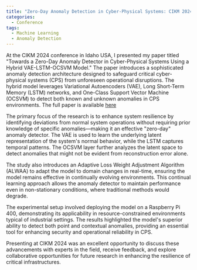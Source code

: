 ```yaml
---
title: "Zero-Day Anomaly Detection in Cyber-Physical Systems: CIKM 2024"
categories:
  - Conference
tags:
  - Machine Learning
  - Anomaly Detection
---
```


At the CIKM 2024 conference in Idaho USA, I presented my paper titled "Towards a Zero-Day Anomaly Detector in Cyber-Physical Systems Using a Hybrid VAE-LSTM-OCSVM Model." The paper introduces a sophisticated anomaly detection architecture designed to safeguard critical cyber-physical systems (CPS) from unforeseen operational disruptions. The hybrid model leverages Variational Autoencoders (VAE), Long Short-Term Memory (LSTM) networks, and One-Class Support Vector Machine (OCSVM) to detect both known and unknown anomalies in CPS environments. The full paper is available [here](https://dl.acm.org/doi/10.1145/3627673.3680064)

The primary focus of the research is to enhance system resilience by identifying deviations from normal system operations without requiring prior knowledge of specific anomalies—making it an effective "zero-day" anomaly detector. The VAE is used to learn the underlying latent representation of the system's normal behavior, while the LSTM captures temporal patterns. The OCSVM layer further analyzes the latent space to detect anomalies that might not be evident from reconstruction error alone.

The study also introduces an Adaptive Loss Weight Adjustment Algorithm (ALWAA) to adapt the model to domain changes in real-time, ensuring the model remains effective in continually evolving environments. This continual learning approach allows the anomaly detector to maintain performance even in non-stationary conditions, where traditional methods would degrade.

The experimental setup involved deploying the model on a Raspberry Pi 400, demonstrating its applicability in resource-constrained environments typical of industrial settings. The results highlighted the model's superior ability to detect both point and contextual anomalies, providing an essential tool for enhancing security and operational reliability in CPS.

Presenting at CIKM 2024 was an excellent opportunity to discuss these advancements with experts in the field, receive feedback, and explore collaborative opportunities for future research in enhancing the resilience of critical infrastructures. 